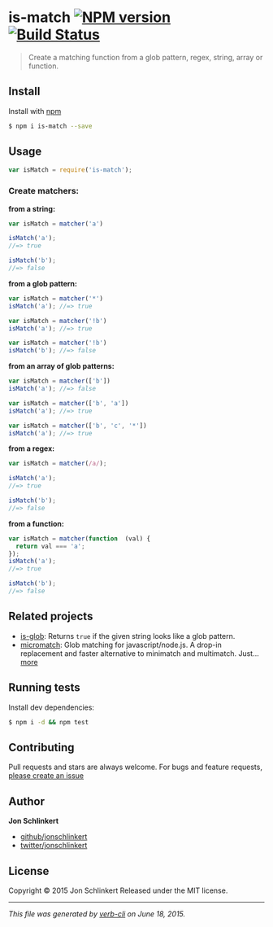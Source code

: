 # is-match [![NPM version](https://badge.fury.io/js/is-match.svg)](http://badge.fury.io/js/is-match)  [![Build Status](https://travis-ci.org/jonschlinkert/is-match.svg)](https://travis-ci.org/jonschlinkert/is-match)

> Create a matching function from a glob pattern, regex, string, array or function.

## Install

Install with [npm](https://www.npmjs.com/)

```sh
$ npm i is-match --save
```

## Usage

```js
var isMatch = require('is-match');
```

### Create matchers:

**from a string:**

```js
var isMatch = matcher('a')

isMatch('a');
//=> true

isMatch('b');
//=> false
```

**from a glob pattern:**

```js
var isMatch = matcher('*')
isMatch('a'); //=> true

var isMatch = matcher('!b')
isMatch('a'); //=> true

var isMatch = matcher('!b')
isMatch('b'); //=> false
```

**from an array of glob patterns:**

```js
var isMatch = matcher(['b'])
isMatch('a'); //=> false

var isMatch = matcher(['b', 'a'])
isMatch('a'); //=> true

var isMatch = matcher(['b', 'c', '*'])
isMatch('a'); //=> true
```

**from a regex:**

```js
var isMatch = matcher(/a/);

isMatch('a');
//=> true

isMatch('b');
//=> false
```

**from a function:**

```js
var isMatch = matcher(function  (val) {
  return val === 'a';
});
isMatch('a');
//=> true

isMatch('b');
//=> false
```

## Related projects

* [is-glob](https://github.com/jonschlinkert/is-glob): Returns `true` if the given string looks like a glob pattern.
* [micromatch](https://github.com/jonschlinkert/micromatch): Glob matching for javascript/node.js. A drop-in replacement and faster alternative to minimatch and multimatch. Just… [more](https://github.com/jonschlinkert/micromatch)

## Running tests

Install dev dependencies:

```sh
$ npm i -d && npm test
```

## Contributing

Pull requests and stars are always welcome. For bugs and feature requests, [please create an issue](https://github.com/jonschlinkert/is-match/issues/new)

## Author

**Jon Schlinkert**

+ [github/jonschlinkert](https://github.com/jonschlinkert)
+ [twitter/jonschlinkert](http://twitter.com/jonschlinkert)

## License

Copyright © 2015 Jon Schlinkert
Released under the MIT license.

***

_This file was generated by [verb-cli](https://github.com/assemble/verb-cli) on June 18, 2015._